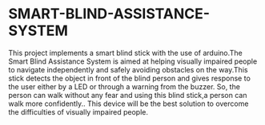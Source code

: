 # SMART-BLIND-ASSISTANCE-SYSTEM

This project implements a smart blind stick with the use of arduino.The Smart Blind Assistance System is aimed at helping visually impaired people to navigate independently and safely avoiding obstacles on the way.This stick detects the object in front of the blind person and gives response to the user either by a LED or through a warning from the buzzer. So, the person can walk without any fear and using this blind stick,a person can walk more confidently.. This device will be the best solution to overcome the difficulties of visually impaired people.



